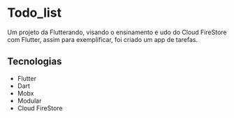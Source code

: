 # Todo_list

Um projeto da Flutterando, visando o ensinamento e udo do Cloud FireStore com Flutter, assim para exemplificar, foi criado um app de tarefas.

## Tecnologias 

- Flutter
- Dart
- Mobx
- Modular
- Cloud FireStore
